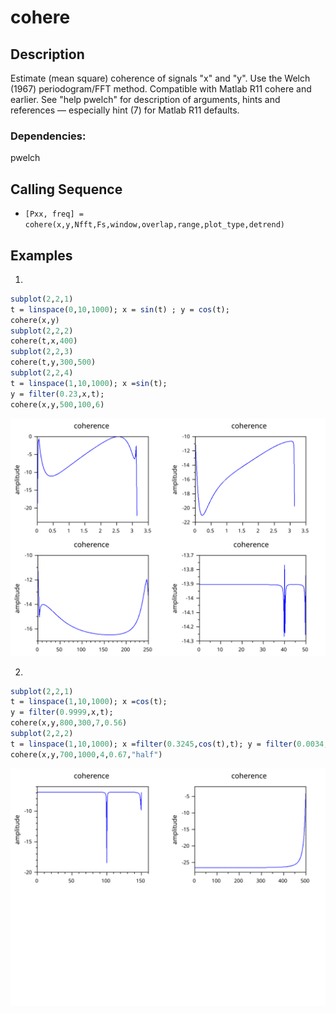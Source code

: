 # cohere
## Description
Estimate (mean square) coherence of signals "x" and "y".
Use the Welch (1967) periodogram/FFT method.
Compatible with Matlab R11 cohere and earlier.
See "help pwelch" for description of arguments, hints and references — especially hint (7) for Matlab R11 defaults.
### Dependencies: 
pwelch
## Calling Sequence
- ` [Pxx, freq] = cohere(x,y,Nfft,Fs,window,overlap,range,plot_type,detrend) `
## Examples
1. 
```scilab
subplot(2,2,1)
t = linspace(0,10,1000); x = sin(t) ; y = cos(t);
cohere(x,y)
subplot(2,2,2)
cohere(t,x,400)
subplot(2,2,3)
cohere(t,y,300,500)
subplot(2,2,4)
t = linspace(1,10,1000); x =sin(t);
y = filter(0.23,x,t);
cohere(x,y,500,100,6)
```
<img src="testcase1234.svg">

2.
```scilab
subplot(2,2,1)
t = linspace(1,10,1000); x =cos(t);
y = filter(0.9999,x,t);
cohere(x,y,800,300,7,0.56)
subplot(2,2,2)
t = linspace(1,10,1000); x =filter(0.3245,cos(t),t); y = filter(0.0034,x,sin(t));
cohere(x,y,700,1000,4,0.67,"half")
```
<img src="testcase56.svg">
